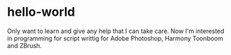 # hello-world
Only want to learn and give any help that I can take care. 
Now I'm interested in programming for script writtig for Adobe 
Photoshop, Harmony Toonboom and ZBrush.
